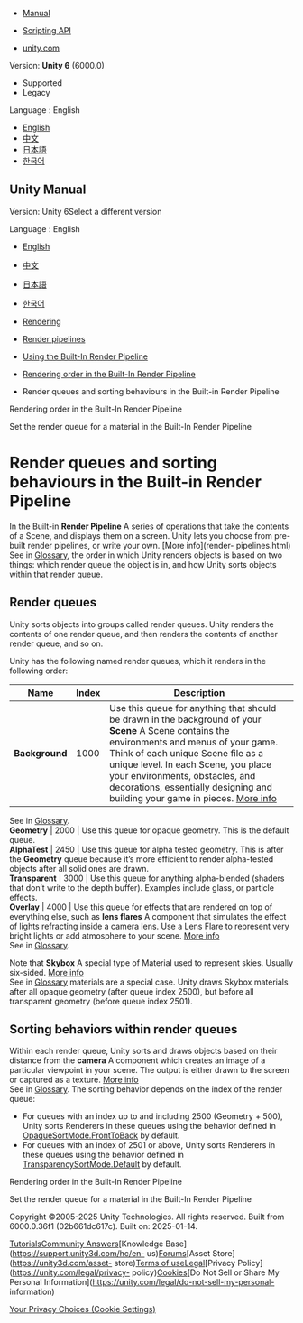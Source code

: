 [](https://docs.unity3d.com)

  * [Manual](../Manual/index.html)
  * [Scripting API](../ScriptReference/index.html)

  * [unity.com](https://unity.com/)

Version: **Unity 6** (6000.0)

  * Supported
  * Legacy

Language : English

  * [English](/Manual/built-in-rendering-order.html)
  * [中文](/cn/current/Manual/built-in-rendering-order.html)
  * [日本語](/ja/current/Manual/built-in-rendering-order.html)
  * [한국어](/kr/current/Manual/built-in-rendering-order.html)

[](https://docs.unity3d.com)

## Unity Manual

Version: Unity 6Select a different version

Language : English

  * [English](/Manual/built-in-rendering-order.html)
  * [中文](/cn/current/Manual/built-in-rendering-order.html)
  * [日本語](/ja/current/Manual/built-in-rendering-order.html)
  * [한국어](/kr/current/Manual/built-in-rendering-order.html)

  * [Rendering](rendering-and-post-processing.html)
  * [Render pipelines](render-pipelines.html)
  * [Using the Built-In Render Pipeline](built-in-render-pipeline.html)
  * [Rendering order in the Built-In Render Pipeline](built-in-rendering-order-landing.html)
  * Render queues and sorting behaviours in the Built-in Render Pipeline

[](built-in-rendering-order-landing.html)

Rendering order in the Built-In Render Pipeline

[](built-in-rendering-order-set-queue.html)

Set the render queue for a material in the Built-In Render Pipeline

# Render queues and sorting behaviours in the Built-in Render Pipeline

In the Built-in **Render Pipeline** A series of operations that take the
contents of a Scene, and displays them on a screen. Unity lets you choose from
pre-built render pipelines, or write your own. [More info](render-
pipelines.html)  
See in [Glossary](Glossary.html#Renderpipeline), the order in which Unity
renders objects is based on two things: which render queue the object is in,
and how Unity sorts objects within that render queue.

## Render queues

Unity sorts objects into groups called render queues. Unity renders the
contents of one render queue, and then renders the contents of another render
queue, and so on.

Unity has the following named render queues, which it renders in the following
order:

**Name** | **Index** | **Description**  
---|---|---  
**Background** | 1000 | Use this queue for anything that should be drawn in the background of your **Scene** A Scene contains the environments and menus of your game. Think of each unique Scene file as a unique level. In each Scene, you place your environments, obstacles, and decorations, essentially designing and building your game in pieces. [More info](CreatingScenes.html)  
See in [Glossary](Glossary.html#Scene).  
**Geometry** | 2000 | Use this queue for opaque geometry. This is the default queue.  
**AlphaTest** | 2450 | Use this queue for alpha tested geometry. This is after the **Geometry** queue because it’s more efficient to render alpha-tested objects after all solid ones are drawn.  
**Transparent** | 3000 | Use this queue for anything alpha-blended (shaders that don’t write to the depth buffer). Examples include glass, or particle effects.  
**Overlay** | 4000 | Use this queue for effects that are rendered on top of everything else, such as **lens flares** A component that simulates the effect of lights refracting inside a camera lens. Use a Lens Flare to represent very bright lights or add atmosphere to your scene. [More info](class-LensFlare.html)  
See in [Glossary](Glossary.html#LensFlare).  
  
Note that **Skybox** A special type of Material used to represent skies.
Usually six-sided. [More info](sky-landing.html)  
See in [Glossary](Glossary.html#Skybox) materials are a special case. Unity
draws Skybox materials after all opaque geometry (after queue index 2500), but
before all transparent geometry (before queue index 2501).

## Sorting behaviors within render queues

Within each render queue, Unity sorts and draws objects based on their
distance from the **camera** A component which creates an image of a
particular viewpoint in your scene. The output is either drawn to the screen
or captured as a texture. [More info](CamerasOverview.html)  
See in [Glossary](Glossary.html#Camera). The sorting behavior depends on the
index of the render queue:

  * For queues with an index up to and including 2500 (Geometry + 500), Unity sorts Renderers in these queues using the behavior defined in [OpaqueSortMode.FrontToBack](../ScriptReference/OpaqueSortMode.FrontToBack.html) by default.
  * For queues with an index of 2501 or above, Unity sorts Renderers in these queues using the behavior defined in [TransparencySortMode.Default](../ScriptReference/TransparencySortMode.Default.html) by default.

[](built-in-rendering-order-landing.html)

Rendering order in the Built-In Render Pipeline

[](built-in-rendering-order-set-queue.html)

Set the render queue for a material in the Built-In Render Pipeline

Copyright ©2005-2025 Unity Technologies. All rights reserved. Built from
6000.0.36f1 (02b661dc617c). Built on: 2025-01-14.

[Tutorials](https://learn.unity.com/)[Community
Answers](https://answers.unity3d.com)[Knowledge
Base](https://support.unity3d.com/hc/en-
us)[Forums](https://forum.unity3d.com)[Asset Store](https://unity3d.com/asset-
store)[Terms of
use](https://docs.unity3d.com/Manual/TermsOfUse.html)[Legal](https://unity.com/legal)[Privacy
Policy](https://unity.com/legal/privacy-
policy)[Cookies](https://unity.com/legal/cookie-policy)[Do Not Sell or Share
My Personal Information](https://unity.com/legal/do-not-sell-my-personal-
information)

[Your Privacy Choices (Cookie Settings)](javascript:void\(0\);)

